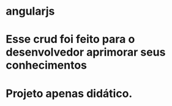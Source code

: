 # angularjs

# Esse crud foi feito para o desenvolvedor aprimorar seus conhecimentos
# Projeto apenas didático. 
